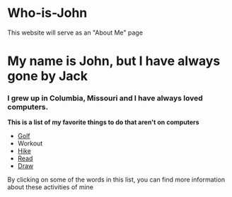# Who-is-John
This website will serve as an "About Me" page
# My name is John, but I have always gone by Jack
### I grew up in Columbia, Missouri and I have always loved computers.  

**This is a list of my favorite things to do that aren't on computers**

* [Golf](https://github.com/jackgparker2/My-golf-page.git) 
* Workout
* [Hike](https://github.com/jackgparker2/My-hiking-page.git)
* [Read](https://github.com/jackgparker2/My-Reading-Page.git)
* [Draw](https://github.com/jackgparker2/My-Drawing-Page.git)

By clicking on some of the words in this list, you can find more information about these activities of mine
  
